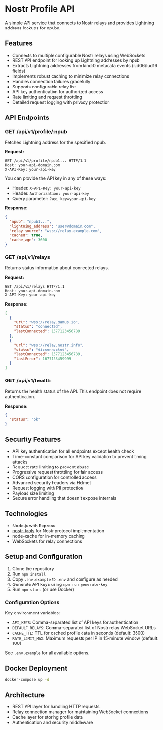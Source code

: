 # Nostr Profile API

A simple API service that connects to Nostr relays and provides Lightning address lookups for npubs.

## Features

- Connects to multiple configurable Nostr relays using WebSockets
- REST API endpoint for looking up Lightning addresses by npub
- Extracts Lightning addresses from kind:0 metadata events (lud06/lud16 fields)
- Implements robust caching to minimize relay connections
- Handles connection failures gracefully
- Supports configurable relay list
- API key authentication for authorized access
- Rate limiting and request throttling
- Detailed request logging with privacy protection

## API Endpoints

### GET /api/v1/profile/:npub

Fetches Lightning address for the specified npub.

**Request:**

```
GET /api/v1/profile/npub1... HTTP/1.1
Host: your-api-domain.com
X-API-Key: your-api-key
```

You can provide the API key in any of these ways:
- Header: `X-API-Key: your-api-key`
- Header: `Authorization: your-api-key`
- Query parameter: `?api_key=your-api-key`

**Response:**

```json
{
  "npub": "npub1...",
  "lightning_address": "user@domain.com",
  "relay_source": "wss://relay.example.com",
  "cached": true,
  "cache_age": 3600
}
```

### GET /api/v1/relays

Returns status information about connected relays.

**Request:**
```
GET /api/v1/relays HTTP/1.1
Host: your-api-domain.com
X-API-Key: your-api-key
```

**Response:**
```json
[
  {
    "url": "wss://relay.damus.io",
    "status": "connected",
    "lastConnected": 1677123456789
  },
  {
    "url": "wss://relay.nostr.info",
    "status": "disconnected",
    "lastConnected": 1677123456789,
    "lastError": 1677123459999
  }
]
```

### GET /api/v1/health

Returns the health status of the API. This endpoint does not require authentication.

**Response:**
```json
{
  "status": "ok"
}
```

## Security Features

- API key authentication for all endpoints except health check
- Time-constant comparison for API key validation to prevent timing attacks
- Request rate limiting to prevent abuse
- Progressive request throttling for fair access
- CORS configuration for controlled access
- Advanced security headers via Helmet
- Request logging with PII protection
- Payload size limiting
- Secure error handling that doesn't expose internals

## Technologies

- Node.js with Express
- [nostr-tools](https://github.com/nbd-wtf/nostr-tools) for Nostr protocol implementation
- node-cache for in-memory caching
- WebSockets for relay connections

## Setup and Configuration

1. Clone the repository
2. Run `npm install`
3. Copy `.env.example` to `.env` and configure as needed
4. Generate API keys using `npm run generate-key`
5. Run `npm start` (or use Docker)

### Configuration Options

Key environment variables:
- `API_KEYS`: Comma-separated list of API keys for authentication
- `DEFAULT_RELAYS`: Comma-separated list of Nostr relay WebSocket URLs
- `CACHE_TTL`: TTL for cached profile data in seconds (default: 3600)
- `RATE_LIMIT_MAX`: Maximum requests per IP in 15-minute window (default: 100)

See `.env.example` for all available options.

## Docker Deployment

```bash
docker-compose up -d
```

## Architecture

- REST API layer for handling HTTP requests
- Relay connection manager for maintaining WebSocket connections
- Cache layer for storing profile data
- Authentication and security middleware